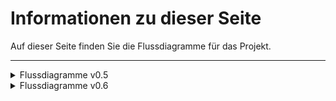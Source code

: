 # Informationen zu dieser Seite

Auf dieser Seite finden Sie die Flussdiagramme für das Projekt.

---


<details>
<summary markdown="span">Flussdiagramme v0.5</summary> 

<details>
<summary markdown="span">Beschreibung getHomeMoves_v0.5.0</summary> 

getHomeMoves(Piece piece, int steps)

- Dieses Diagramm zeigt die Logik einer Funktion, die berechnet, wie viele Schritte ein Spielstein im Spielfeld zurücklegen kann, bevor er in sein Zielfeld (z. B. "Home") gelangt.

  Hauptschritte:

  Start der Berechnung:

- Die aktuelle Position (pieceIndex) des Spielsteins wird aus dem Spielfeld abgerufen.
- Die Farbe des Spielsteins wird ermittelt, um seinen Startpunkt (startIndex) im Spielfeld zu definieren.

  Bewegungsindex berechnen:

- Der potenzielle neue Index (moveIndex) wird durch Addition der aktuellen Position (pieceIndex) und der Bewegungsanzahl (steps) berechnet.

  Prüfung auf Spielfeldlänge:

- Wenn der Bewegungsindex die Spielfeldlänge überschreitet, wird der Index modulo der Spielfeldlänge berechnet (Rückkehr an den Startpunkt).

  Prüfung auf Zielfeld:

- Das Diagramm überprüft, ob der neue Bewegungsindex über den Startpunkt hinausgeht, was darauf hindeutet, dass der Stein in das "Home"-Feld eintreten kann.
- Es gibt eine Rückgabe basierend darauf, wie viele Schritte übrig bleiben oder wie weit der Spielstein in das Home-Feld bewegt werden kann.

  Ergebnis: Die Funktion gibt entweder die verbleibenden Schritte bis zum "Home" oder 0 zurück, wenn der Zug nicht möglich ist.

</details>

![getHomeMoves_v.0.5.0](../Implementierungsphase/FlowChart/FlowChartDiagram_getHomeMoves_v.0.5.0.png)

---

<details>
<summary markdown="span">Beschreibung infieldMove_v0.5.0</summary>

infieldMove(int moveNum, Piece piece)

- Dieses Diagramm beschreibt die Logik, wie ein Spielstein innerhalb des Spielfelds bewegt wird, und prüft, ob das Ziel besetzt ist.

  Hauptschritte:

  Start der Bewegung:

- Der Zielknoten (targetNode) wird basierend auf der aktuellen Position des Spielsteins und der Anzahl der Schritte (moveNum) berechnet.

  Prüfung, ob das Ziel besetzt ist:

- Wenn das Zielknotenfeld unbesetzt ist, wird der Spielstein dorthin bewegt, und die Funktion gibt false zurück (keine Kollision).
- Wenn das Ziel besetzt ist, wird die Kollision verarbeitet:
- Die Funktion "wirft" das vorhandene Objekt (z. B. entfernt es oder schickt es zurück zur Basis).
- Der Spielstein wird auf das Feld gesetzt, und die Funktion gibt true zurück, um anzuzeigen, dass eine Kollision aufgetreten ist.

  Ergebnis: Die Funktion stellt sicher, dass Spielzüge gültig sind und Konflikte auf dem Spielfeld korrekt behandelt werden.


</details>

![infieldMove_v0.5.0](../Implementierungsphase/FlowChart/FlowChartDiagram_infieldMove_v0.5.0.png)

</details>

<details>
<summary markdown="span">Flussdiagramme v0.6</summary> 

![getHomeMoves_v.0.5.0](../Implementierungsphase/FlowChart/Flussdiagramme_v06/canMove_v0.6.png)

![getHomeMoves_v.0.5.0](../Implementierungsphase/FlowChart/Flussdiagramme_v06/canPieceMoveInHome_v0.6.png)

![getHomeMoves_v.0.5.0](../Implementierungsphase/FlowChart/Flussdiagramme_v06/jumpOver-flow_v.0.6.png)

</details>
